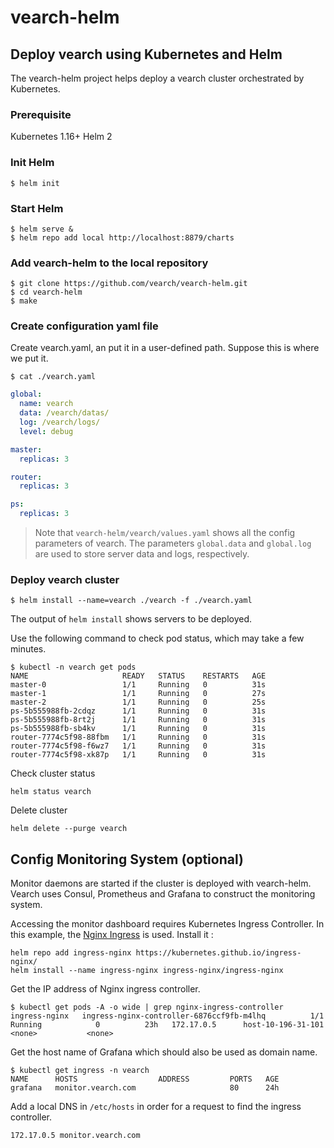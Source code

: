 
# vearch-helm

## Deploy vearch using Kubernetes and Helm

The vearch-helm project helps deploy a vearch cluster orchestrated by Kubernetes.

### Prerequisite 
Kubernetes 1.16+
Helm 2 
 
### Init Helm

``` 
$ helm init
```

### Start Helm

```
$ helm serve &
$ helm repo add local http://localhost:8879/charts
```

### Add vearch-helm to the local repository

```
$ git clone https://github.com/vearch/vearch-helm.git
$ cd vearch-helm
$ make
```

### Create configuration yaml file

Create vearch.yaml, an put it in a user-defined path. Suppose this is where we put it.

```
$ cat ./vearch.yaml 
```

``` yaml
global:
  name: vearch
  data: /vearch/datas/
  log: /vearch/logs/
  level: debug

master:
  replicas: 3

router:
  replicas: 3

ps:
  replicas: 3

```

> Note that `vearch-helm/vearch/values.yaml` shows all the config parameters of vearch.
> The parameters `global.data` and `global.log` are used to store server data and logs, respectively.


### Deploy vearch cluster
```
$ helm install --name=vearch ./vearch -f ./vearch.yaml
```

The output of `helm install` shows servers to be deployed.

Use the following command to check pod status, which may take a few minutes.

```
$ kubectl -n vearch get pods
NAME                     READY   STATUS    RESTARTS   AGE
master-0                 1/1     Running   0          31s
master-1                 1/1     Running   0          27s
master-2                 1/1     Running   0          25s
ps-5b555988fb-2cdqz      1/1     Running   0          31s
ps-5b555988fb-8rt2j      1/1     Running   0          31s
ps-5b555988fb-sb4kv      1/1     Running   0          31s
router-7774c5f98-88fbm   1/1     Running   0          31s
router-7774c5f98-f6wz7   1/1     Running   0          31s
router-7774c5f98-xk87p   1/1     Running   0          31s
```

Check cluster status

```
helm status vearch
```

Delete cluster

```
helm delete --purge vearch
```


## Config Monitoring System (optional)

Monitor daemons are started if the cluster is deployed with vearch-helm. Vearch uses Consul, Prometheus and Grafana to construct the monitoring system.

Accessing the monitor dashboard requires Kubernetes Ingress Controller. In this example, the [Nginx Ingress](https://github.com/kubernetes/ingress-nginx) is used. Install it :

```
helm repo add ingress-nginx https://kubernetes.github.io/ingress-nginx/
helm install --name ingress-nginx ingress-nginx/ingress-nginx
```

Get the IP address of Nginx ingress controller.

```
$ kubectl get pods -A -o wide | grep nginx-ingress-controller
ingress-nginx   ingress-nginx-controller-6876ccf9fb-m4lhq          1/1     Running            0          23h   172.17.0.5      host-10-196-31-101   <none>           <none>
```

Get the host name of Grafana which should also be used as domain name.

```
$ kubectl get ingress -n vearch
NAME      HOSTS                  ADDRESS         PORTS   AGE
grafana   monitor.vearch.com                     80      24h
```

Add a local DNS in `/etc/hosts` in order for a request to find the ingress controller.

```
172.17.0.5 monitor.vearch.com
```

